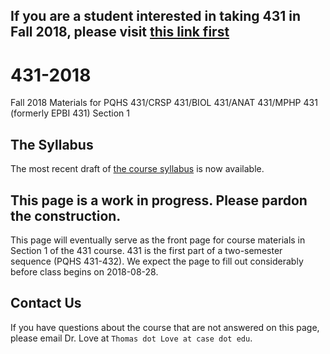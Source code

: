 ## If you are a student interested in taking 431 in Fall 2018, please visit [this link first](https://github.com/THOMASELOVE/431-2018/blob/master/interest.md)

# 431-2018

Fall 2018 Materials for PQHS 431/CRSP 431/BIOL 431/ANAT 431/MPHP 431 (formerly EPBI 431) Section 1

## The Syllabus

The most recent draft of [the course syllabus](https://thomaselove.github.io/2018-431-syllabus/) is now available.

## This page is a work in progress. Please pardon the construction.

This page will eventually serve as the front page for course materials in Section 1 of the 431 course. 431 is the first part of a two-semester sequence (PQHS 431-432). We expect the page to fill out considerably before class begins on 2018-08-28.

## Contact Us

If you have questions about the course that are not answered on this page, please email Dr. Love at `Thomas dot Love at case dot edu`.
